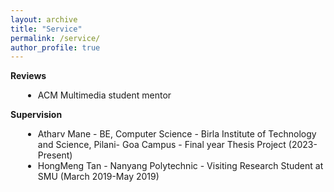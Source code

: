 ```yaml
---
layout: archive
title: "Service"
permalink: /service/
author_profile: true
---
```


<style>
    .bullet-list {
      list-style-type: disc;
      margin-left: 20px;
    }
    .bold {
      font-weight: bold;
    }
  </style>

<body>
  <b>Reviews</b>
  <ul class="bullet-list">
    <li>ACM Multimedia student mentor</li>
  </ul>

  <b>Supervision</b>
  <ul class="bullet-list">
     <li>Atharv Mane - BE, Computer Science - Birla Institute of Technology and Science, Pilani- Goa Campus - Final year Thesis Project   (2023-Present)</li>
    <li>HongMeng Tan - Nanyang Polytechnic - Visiting Research Student at SMU  (March 2019-May 2019)</li>
  </ul>
</body>